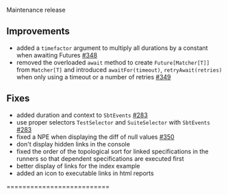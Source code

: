 Maintenance release

## Improvements

 - added a `timefactor` argument to multiply all durations by a constant when awaiting Futures [#348](https://github.com/etorreborre/specs2/issues/348)
 - removed the overloaded `await` method to create `Future[Matcher[T]]` from `Matcher[T]` and introduced `awaitFor(timeout)`, `retryAwait(retries)` when only using a timeout or a number of retries [#349](https://github.com/etorreborre/specs2/issues/349)
 
## Fixes

 * added duration and context to `SbtEvents` [#283](https://github.com/etorreborre/specs2/issues/283)
 * use proper selectors `TestSelector` and `SuiteSelector` with `SbtEvents` [#283](https://github.com/etorreborre/specs2/issues/283)
 * fixed a NPE when displaying the diff of null values [#350](https://github.com/etorreborre/specs2/issues/350)
 * don't display hidden links in the console
 * fixed the order of the topological sort for linked specifications in the runners so that dependent specifications are executed first
 * better display of links for the index example
 * added an icon to executable links in html reports

==========================

